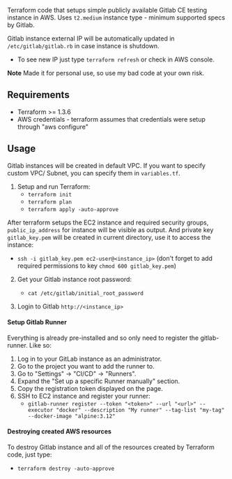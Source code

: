 
Terraform code that setups simple publicly available Gitlab CE testing instance  in AWS. Uses `t2.medium` instance type - minimum supported specs by Gitlab.

Gitlab instance external IP will be automatically updated in `/etc/gitlab/gitlab.rb` in case instance is shutdown. 
- To see new IP just type `terraform refresh` or check in AWS console. 

**Note** Made it for personal use, so use my bad code at your own risk.

## Requirements

- Terraform >= 1.3.6
- AWS credentials - terraform assumes that credentials were setup through "aws configure"

## Usage

Gitlab instances will be created in default VPC. If you want to specify custom VPC/ Subnet, you can specify them in `variables.tf`.

1. Setup and run Terraform:
	- `terraform init`
	- `terraform plan`
	- `terraform apply -auto-approve`

After terraform setups the EC2 instance and required security groups, `public_ip_address` for instance will be visible as output. And private key `gitlab_key.pem` will be created in current directory, use it to access the instance:
- `ssh -i gitlab_key.pem ec2-user@<instance_ip>` (don't forget to add required permissions to key `chmod 600 gitlab_key.pem`)

2. Get your Gitlab instance root password:
	- `cat /etc/gitlab/initial_root_password`

3. Login to Gitlab `http://<instance_ip>`

#### Setup Gitlab Runner

Everything is already pre-installed and so only need to register the gitlab-runner. Like so:
1. Log in to your GitLab instance as an administrator.
2. Go to the project you want to add the runner to.
3. Go to "Settings" -> "CI/CD" -> "Runners".
4. Expand the "Set up a specific Runner manually" section.
5. Copy the registration token displayed on the page.
6. SSH to EC2 instance and register your runner:
	- `gitlab-runner register --token "<token>" --url "<url>" --executor "docker" --description "My runner" --tag-list "my-tag" --docker-image "alpine:3.12"`

#### Destroying created AWS resources

To destroy Gitlab instance and all of the resources created by Terraform code, just type: 
- `terraform destroy -auto-approve`